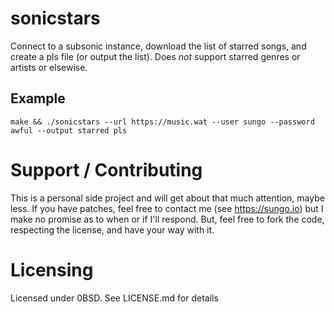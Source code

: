 # sonicstars

Connect to a subsonic instance, download the list of starred songs, and create a
pls file (or output the list). Does _not_ support starred genres or artists or
elsewise.

## Example

```
make && ./sonicstars --url https://music.wat --user sungo --password awful --output starred pls
```

# Support / Contributing

This is a personal side project and will get about that much attention, maybe
less. If you have patches, feel free to contact me (see https://sungo.io) but I
make no promise as to when or if I'll respond. But, feel free to fork the code,
respecting the license, and have your way with it.

# Licensing

Licensed under 0BSD. See LICENSE.md for details
